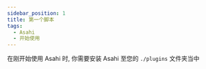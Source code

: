 ```yaml
---
sidebar_position: 1
title: 第一个脚本
tags:
  - Asahi
  - 开始使用
---
```

在刚开始使用 Asahi 时, 你需要安装 Asahi 至您的 ```./plugins``` 文件夹当中

